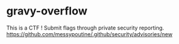 # gravy-overflow

This is a CTF !
Submit flags through private security reporting. https://github.com/messypoutine/.github/security/advisories/new
